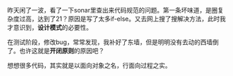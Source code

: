 昨天闲了一波，看了一下sonar里查出来代码规范的问题。第一条坏味道，是圈复杂度过高，达到了21？原因是写了太多if-else。又去网上搜了搜解决方法，此时我才意识到，**设计模式**的必要性。



在测试阶段，修改bug，常常发现，我补好了东墙，但是明明没有去动的西墙倒了。也许这就是**开闭原则**的原因吧？



想想很多代码，其实就是以面向对象之名，行面向过程之实。

